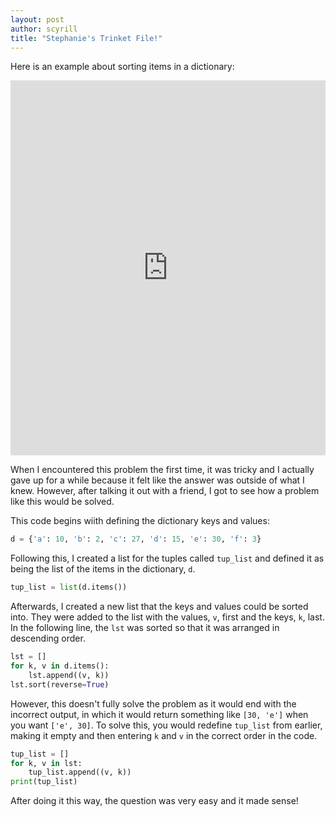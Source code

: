 ```yaml
---
layout: post
author: scyrill
title: "Stephanie's Trinket File!"
---
```

Here is an example about sorting items in a dictionary: 

<iframe src="https://trinket.io/embed/python/42dbe41674" width="100%" height="600" frameborder="0" marginwidth="0" marginheight="0" allowfullscreen></iframe>

When I encountered this problem the first time, it was tricky and I actually gave up for a while because it felt like the answer was outside of what I knew. However, after talking it out with a friend, I got to see how a problem like this would be solved. 

This code begins wiith defining the dictionary keys and values:

```python
d = {'a': 10, 'b': 2, 'c': 27, 'd': 15, 'e': 30, 'f': 3}
```

Following this, I created a list for the tuples called `tup_list` and defined it as being the list of the items in the dictionary, `d`.

```python
tup_list = list(d.items())
```

Afterwards, I created a new list that the keys and values could be sorted into. They were added to the list with the values, `v`, first and the keys, `k`, last. In the following line, the `lst` was sorted so that it was arranged in descending order. 

```python
lst = []
for k, v in d.items():
    lst.append((v, k))
lst.sort(reverse=True)
```

However, this doesn't fully solve the problem as it would end with the incorrect output, in which it would return something like `[30, 'e']` when you want `['e', 30]`. To solve this, you would redefine `tup_list` from earlier, making it empty and then entering `k` and `v` in the correct order in the code. 

```python
tup_list = []
for k, v in lst:
    tup_list.append((v, k))
print(tup_list)

```

After doing it this way, the question was very easy and it made sense!

